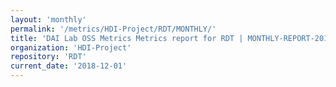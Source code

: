 ```yaml
---
layout: 'monthly'
permalink: '/metrics/HDI-Project/RDT/MONTHLY/'
title: 'DAI Lab OSS Metrics Metrics report for RDT | MONTHLY-REPORT-2018-12-01'
organization: 'HDI-Project'
repository: 'RDT'
current_date: '2018-12-01'
---
```

